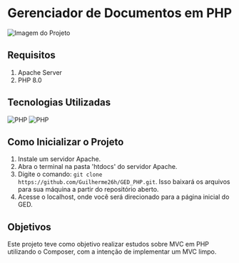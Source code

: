 # Gerenciador de Documentos em PHP

![Imagem do Projeto](https://github.com/Guilherme26h/GED_PHP/assets/77032603/a6c969c8-6c1c-4b67-8f8f-e2ba2e0da2de)

## Requisitos
1. Apache Server
2. PHP 8.0

## Tecnologias Utilizadas
![PHP](https://img.shields.io/badge/PHP-777BB4?style=for-the-badge&logo=php&logoColor=white)
![PHP](https://img.shields.io/badge/Apache-FF0000?style=for-the-badge&logo=apache&logoColor=white)


## Como Inicializar o Projeto

1. Instale um servidor Apache.
2. Abra o terminal na pasta 'htdocs' do servidor Apache.
3. Digite o comando: `git clone https://github.com/Guilherme26h/GED_PHP.git`. Isso baixará os arquivos para sua máquina a partir do repositório aberto.
4. Acesse o localhost, onde você será direcionado para a página inicial do GED.

## Objetivos

Este projeto teve como objetivo realizar estudos sobre MVC em PHP utilizando o Composer, com a intenção de implementar um MVC limpo.


